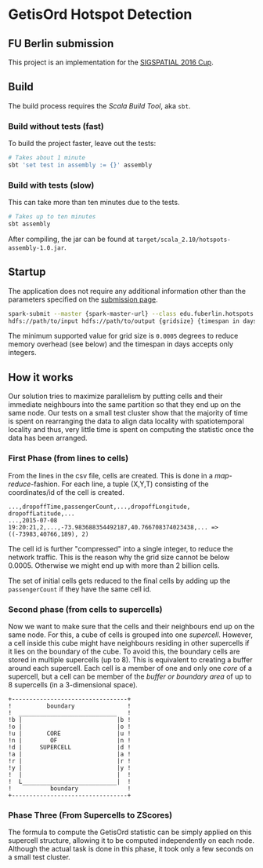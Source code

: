# GetisOrd Hotspot Detection
## FU Berlin submission

This project is an implementation for the [SIGSPATIAL 2016 Cup](http://sigspatial2016.sigspatial.org/giscup2016/).


## Build
The build process requires the *Scala Build Tool*, aka `sbt`.

### Build without tests (fast)
To build the project faster, leave out the tests:

```bash
# Takes about 1 minute
sbt 'set test in assembly := {}' assembly
```

### Build with tests (slow)
This can take more than ten minutes due to the tests.

```bash
# Takes up to ten minutes
sbt assembly
```

After compiling, the jar can be found at `target/scala_2.10/hotspots-assembly-1.0.jar`.


## Startup
The application does not require any additional information other than the parameters specified
on the [submission page](http://sigspatial2016.sigspatial.org/giscup2016/submit).

```bash
spark-submit --master {spark-master-url} --class edu.fuberlin.hotspots.Submission target/ \
hdfs://path/to/input hdfs://path/to/output {gridsize} {timespan in days}
```
The minimum supported value for grid size is `0.0005` degrees to reduce memory overhead (see below) and the timespan in days accepts only integers.


## How it works
Our solution tries to maximize parallelism by putting cells and their immediate neighbours into the same partition so that they end up on the same node.
Our tests on a small test cluster show that the majority of time is spent on rearranging the data to align data locality with spatiotemporal locality and thus, very little time is spent on computing the statistic once the data has been arranged.

### First Phase (from lines to cells)
From the lines in the csv file, cells are created. This is done in a *map-reduce*-fashion.
For each line, a tuple (X,Y,T) consisting of the coordinates/id of the cell is created.

```
...,dropoffTime,passengerCount,...,dropoffLongitude, dropoffLatitude,...
...,2015-07-08 19:20:21,2,...,-73.983688354492187,40.766708374023438,... => ((-73983,40766,189), 2)
```

The cell id is further "compressed" into a single integer, to reduce the network traffic.
This is the reason why the grid size cannot be below 0.0005. Otherwise we might end up with more than 2 billion cells.

The set of initial cells gets reduced to the final cells by adding up the `passengerCount` if they have the same cell id.

### Second phase (from cells to supercells)
Now we want to make sure that the cells and their neighbours end up on the same node.
For this, a cube of cells is grouped into one *supercell*. However, a cell inside this cube might have neighbours residing in other supercells if it lies on the boundary of the cube. To avoid this, the boundary cells are stored in multiple supercells (up to 8). This is equivalent to creating a buffer around each supercell.
Each cell is a member of one and only one *core* of a supercell, but a cell can be member of the *buffer or boundary area* of up to 8 supercells (in a 3-dimensional space).

```
+---------------------------------+
!          boundary               !
!  ____________________________   !
!b |                           |b !
!o |                           |o !
!u |       CORE                |u !
!n |        OF                 |n !
!d |     SUPERCELL             |d !
!a |                           |a !
!r |                           |r !
!y |                           |y !
!  |                           |  !
!  L___________________________|  !
!           boundary              !
+---------------------------------+
```

### Phase Three (From Supercells to ZScores)
The formula to compute the GetisOrd statistic can be simply applied on this supercell structure, allowing it to be computed independently on each node.
Although the actual task is done in this phase, it took only a few seconds on a small test cluster.

